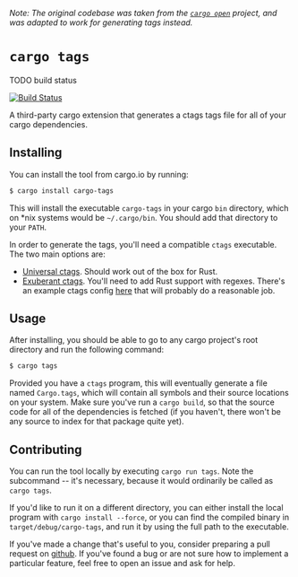 *Note: The original codebase was taken from the [`cargo open`](TODO) project, and was adapted to
work for generating tags instead.*

# `cargo tags`

TODO build status

[![Build Status](https://travis-ci.org/AndrewRadev/cargo-tags.svg?branch=master)](https://travis-ci.org/AndrewRadev/cargo-tags)

A third-party cargo extension that generates a ctags tags file for all of your cargo dependencies.

## Installing

You can install the tool from cargo.io by running:

``` bash
$ cargo install cargo-tags
```

This will install the executable `cargo-tags` in your cargo `bin` directory, which on *nix systems
would be `~/.cargo/bin`. You should add that directory to your `PATH`.

In order to generate the tags, you'll need a compatible `ctags` executable. The two main options are:

- [Universal ctags](TODO). Should work out of the box for Rust.
- [Exuberant ctags](TODO). You'll need to add Rust support with regexes. There's an example ctags
  config [here](TODO) that will probably do a reasonable job.

## Usage

After installing, you should be able to go to any cargo project's root directory and run the
following command:

``` bash
$ cargo tags
```

Provided you have a `ctags` program, this will eventually generate a file named `Cargo.tags`, which
will contain all symbols and their source locations on your system. Make sure you've run a `cargo
build`, so that the source code for all of the dependencies is fetched (if you haven't, there won't
be any source to index for that package quite yet).

## Contributing

You can run the tool locally by executing `cargo run tags`. Note the subcommand -- it's necessary,
because it would ordinarily be called as `cargo tags`.

If you'd like to run it on a different directory, you can either install the local program with
`cargo install --force`, or you can find the compiled binary in `target/debug/cargo-tags`, and run
it by using the full path to the executable.

If you've made a change that's useful to you, consider preparing a pull request on [github](TODO).
If you've found a bug or are not sure how to implement a particular feature, feel free to open an
issue and ask for help.
